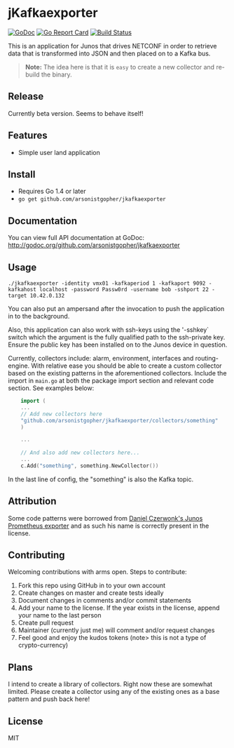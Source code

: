 # jKafkaexporter

[![GoDoc](https://godoc.org/github.com/arsonistgopher/jkafkaexporter?status.svg)](https://godoc.org/github.com/arsonistgopher/go-netconf/jkafkaexporter)
[![Go Report Card](https://goreportcard.com/badge/github.com/arsonistgopher/jkafkaexporter)](https://goreportcard.com/report/github.com/arsonistgopher/jkafkaexporter)
[![Build Status](https://travis-ci.org/arsonistgopher/jkafkaexporter.png)](https://travis-ci.org/arsonistgopher/jkafkaexporter)

This is an application for Junos that drives NETCONF in order to retrieve data that is transformed into JSON and then placed on to a Kafka bus.

> **Note:** The idea here is that it is `easy` to create a new collector and re-build the binary.

## Release

Currently beta version. Seems to behave itself!

## Features
* Simple user land application 

## Install
* Requires Go 1.4 or later
* `go get github.com/arsonistgopher/jkafkaexporter`

## Documentation
You can view full API documentation at GoDoc: http://godoc.org/github.com/arsonistgopher/jkafkaexporter

## Usage

`./jkafkaexporter -identity vmx01 -kafkaperiod 1 -kafkaport 9092 -kafkahost localhost -password Passw0rd -username bob -sshport 22 -target 10.42.0.132`

You can also put an ampersand after the invocation to push the application in to the background.

Also, this application can also work with ssh-keys using the '-sshkey` switch which the argument is the fully qualified path to the ssh-private key. Ensure the public key has been installed on to the Junos device in question.

Currently, collectors include: alarm, environment, interfaces and routing-engine. With relative ease you should be able to create a custom collector based on the existing patterns in the aforementioned collectors. Include the import in `main.go` at both the package import section and relevant code section. See examples below:

```go
    import (
    ...
	// Add new collectors here
    "github.com/arsonistgopher/jkafkaexporter/collectors/something"
    )

    ...
    
    // And also add new collectors here...
	...
	c.Add("something", something.NewCollector())
```

In the last line of config, the "something" is also the Kafka topic.

## Attribution

Some code patterns were borrowed from [Daniel Czerwonk's Junos Prometheus exporter](https://github.com/czerwonk/junos_exporter) and as such his name is correctly present in the license. 

## Contributing

Welcoming contributions with arms open. Steps to contribute:

1.  Fork this repo using GitHub in to your own account
2.  Create changes on master and create tests ideally
3.  Document changes in comments and/or commit statements
4.  Add your name to the license. If the year exists in the license, append your name to the last person
5.  Create pull request
6.  Maintainer (currently just me) will comment and/or request changes
7.  Feel good and enjoy the kudos tokens (note> this is not a type of crypto-currency)

## Plans

I intend to create a library of collectors. Right now these are somewhat limited. Please create a collector using any of the existing ones as a base pattern and push back here!

## License

MIT